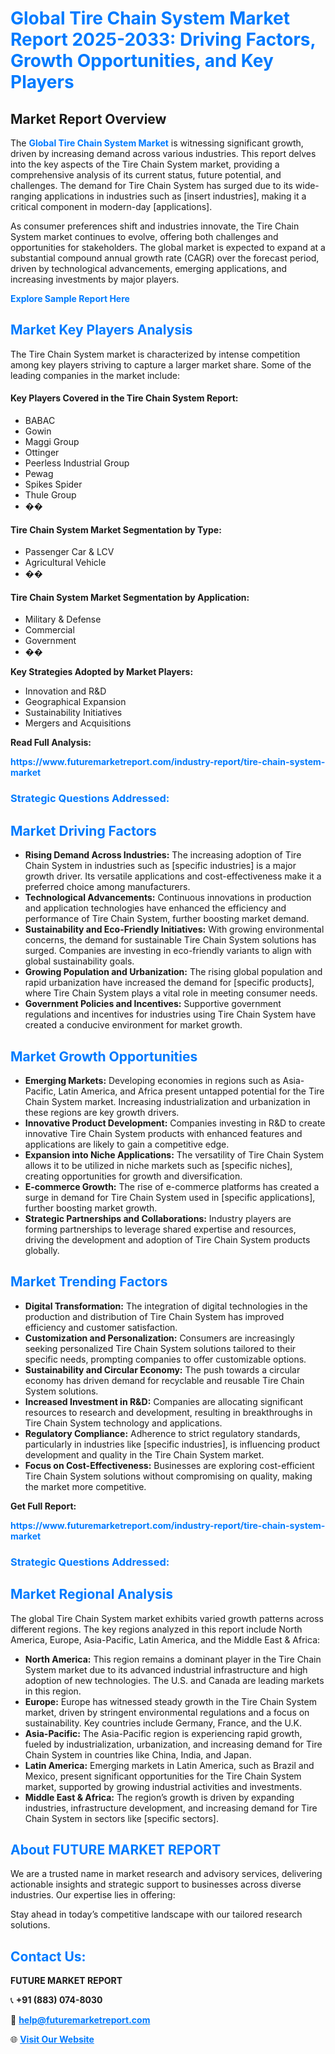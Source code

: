 <h1 style="color: #007BFF;">Global Tire Chain System Market Report 2025-2033: Driving Factors, Growth Opportunities, and Key Players</h1>

<section id="overview">
<h2>Market Report Overview</h2>
<p>The <a href="https://www.futuremarketreport.com/industry-report/tire-chain-system-market" style="color: #007BFF; text-decoration: none;"><strong>Global Tire Chain System Market</strong></a> is witnessing significant growth, driven by increasing demand across various industries. This report delves into the key aspects of the Tire Chain System market, providing a comprehensive analysis of its current status, future potential, and challenges. The demand for Tire Chain System has surged due to its wide-ranging applications in industries such as [insert industries], making it a critical component in modern-day [applications].</p>
<p>As consumer preferences shift and industries innovate, the Tire Chain System market continues to evolve, offering both challenges and opportunities for stakeholders. The global market is expected to expand at a substantial compound annual growth rate (CAGR) over the forecast period, driven by technological advancements, emerging applications, and increasing investments by major players.</p>
</section>

<section id="overview">
<p><a href="https://www.futuremarketreport.com/request-sample/reportId=118746" style="color: #007BFF; text-decoration: none;"><strong>Explore Sample Report Here</strong></a></p>
</section>

<section id="key-players">
<h2 style="color: #007BFF;">Market Key Players Analysis</h2>
<p>The Tire Chain System market is characterized by intense competition among key players striving to capture a larger market share. Some of the leading companies in the market include:</p>
<h4>Key Players Covered in the Tire Chain System Report:</h4>
<ul><li>BABAC</li><li>Gowin</li><li>Maggi Group</li><li>Ottinger</li><li>Peerless Industrial Group</li><li>Pewag</li><li>Spikes Spider</li><li>Thule Group</li><li>��</li></ul>
<h4>Tire Chain System Market Segmentation by Type:</h4>
<ul><li>Passenger Car &amp; LCV</li><li>Agricultural Vehicle</li><li>��</li></ul>

<h4>Tire Chain System Market Segmentation by Application:</h4>
<ul><li>Military &amp; Defense</li><li>Commercial</li><li>Government</li><li>��</li></ul>
<p><strong>Key Strategies Adopted by Market Players:</strong></p>
<ul>
<li>Innovation and R&D</li>
<li>Geographical Expansion</li>
<li>Sustainability Initiatives</li>
<li>Mergers and Acquisitions</li>
</ul>
</section>

<section>
<p><strong>Read Full Analysis: </strong></p><a href="https://www.futuremarketreport.com/industry-report/tire-chain-system-market" style="color: #007BFF; text-decoration: none;"><strong>https://www.futuremarketreport.com/industry-report/tire-chain-system-market</strong></a>
<h3 style="color: #007BFF;">Strategic Questions Addressed:</h3>
</section>

<section id="driving-factors">
<h2 style="color: #007BFF;">Market Driving Factors</h2>
<ul>
<li><strong>Rising Demand Across Industries:</strong> The increasing adoption of Tire Chain System in industries such as [specific industries] is a major growth driver. Its versatile applications and cost-effectiveness make it a preferred choice among manufacturers.</li>
<li><strong>Technological Advancements:</strong> Continuous innovations in production and application technologies have enhanced the efficiency and performance of Tire Chain System, further boosting market demand.</li>
<li><strong>Sustainability and Eco-Friendly Initiatives:</strong> With growing environmental concerns, the demand for sustainable Tire Chain System solutions has surged. Companies are investing in eco-friendly variants to align with global sustainability goals.</li>
<li><strong>Growing Population and Urbanization:</strong> The rising global population and rapid urbanization have increased the demand for [specific products], where Tire Chain System plays a vital role in meeting consumer needs.</li>
<li><strong>Government Policies and Incentives:</strong> Supportive government regulations and incentives for industries using Tire Chain System have created a conducive environment for market growth.</li>
</ul>
</section>

<section id="growth-opportunities">
<h2 style="color: #007BFF;">Market Growth Opportunities</h2>
<ul>
<li><strong>Emerging Markets:</strong> Developing economies in regions such as Asia-Pacific, Latin America, and Africa present untapped potential for the Tire Chain System market. Increasing industrialization and urbanization in these regions are key growth drivers.</li>
<li><strong>Innovative Product Development:</strong> Companies investing in R&D to create innovative Tire Chain System products with enhanced features and applications are likely to gain a competitive edge.</li>
<li><strong>Expansion into Niche Applications:</strong> The versatility of Tire Chain System allows it to be utilized in niche markets such as [specific niches], creating opportunities for growth and diversification.</li>
<li><strong>E-commerce Growth:</strong> The rise of e-commerce platforms has created a surge in demand for Tire Chain System used in [specific applications], further boosting market growth.</li>
<li><strong>Strategic Partnerships and Collaborations:</strong> Industry players are forming partnerships to leverage shared expertise and resources, driving the development and adoption of Tire Chain System products globally.</li>
</ul>
</section>

<section id="trending-factors">
<h2 style="color: #007BFF;">Market Trending Factors</h2>
<ul>
<li><strong>Digital Transformation:</strong> The integration of digital technologies in the production and distribution of Tire Chain System has improved efficiency and customer satisfaction.</li>
<li><strong>Customization and Personalization:</strong> Consumers are increasingly seeking personalized Tire Chain System solutions tailored to their specific needs, prompting companies to offer customizable options.</li>
<li><strong>Sustainability and Circular Economy:</strong> The push towards a circular economy has driven demand for recyclable and reusable Tire Chain System solutions.</li>
<li><strong>Increased Investment in R&D:</strong> Companies are allocating significant resources to research and development, resulting in breakthroughs in Tire Chain System technology and applications.</li>
<li><strong>Regulatory Compliance:</strong> Adherence to strict regulatory standards, particularly in industries like [specific industries], is influencing product development and quality in the Tire Chain System market.</li>
<li><strong>Focus on Cost-Effectiveness:</strong> Businesses are exploring cost-efficient Tire Chain System solutions without compromising on quality, making the market more competitive.</li>
</ul>
</section>

<section>
<p><strong>Get Full Report: </strong></p><a href="https://www.futuremarketreport.com/industry-report/tire-chain-system-market" style="color: #007BFF; text-decoration: none;"><strong>https://www.futuremarketreport.com/industry-report/tire-chain-system-market</strong></a>
<h3 style="color: #007BFF;">Strategic Questions Addressed:</h3>
</section>


<section id="regional-analysis">
<h2 style="color: #007BFF;">Market Regional Analysis</h2>
<p>The global Tire Chain System market exhibits varied growth patterns across different regions. The key regions analyzed in this report include North America, Europe, Asia-Pacific, Latin America, and the Middle East & Africa:</p>
<ul>
<li><strong>North America:</strong> This region remains a dominant player in the Tire Chain System market due to its advanced industrial infrastructure and high adoption of new technologies. The U.S. and Canada are leading markets in this region.</li>
<li><strong>Europe:</strong> Europe has witnessed steady growth in the Tire Chain System market, driven by stringent environmental regulations and a focus on sustainability. Key countries include Germany, France, and the U.K.</li>
<li><strong>Asia-Pacific:</strong> The Asia-Pacific region is experiencing rapid growth, fueled by industrialization, urbanization, and increasing demand for Tire Chain System in countries like China, India, and Japan.</li>
<li><strong>Latin America:</strong> Emerging markets in Latin America, such as Brazil and Mexico, present significant opportunities for the Tire Chain System market, supported by growing industrial activities and investments.</li>
<li><strong>Middle East & Africa:</strong> The region’s growth is driven by expanding industries, infrastructure development, and increasing demand for Tire Chain System in sectors like [specific sectors].</li>
</ul>
</section>

<footer>
<h2 style="color: #007BFF;">About FUTURE MARKET REPORT</h2>
<p>We are a trusted name in market research and advisory services, delivering actionable insights and strategic support to businesses across diverse industries. Our expertise lies in offering:</p>

<p>Stay ahead in today’s competitive landscape with our tailored research solutions.</p>

<h2 style="color: #007BFF;">Contact Us:</h2>
<p><strong>FUTURE MARKET REPORT</strong></p>
<p>📞 <strong>+91 (883) 074-8030</strong></p>
<p>📧 <strong><a href="mailto:help@futuremarketreport.com" style="color: #007BFF;">help@futuremarketreport.com</a></strong></p>
<p>🌐 <strong><a href="https://www.futuremarketreport.com/" style="color: #007BFF;">Visit Our Website</a></strong></p>
</footer>